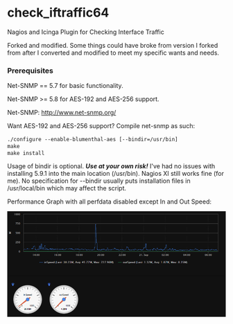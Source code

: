 # check_iftraffic64
Nagios and Icinga Plugin for Checking Interface Traffic

Forked and modified.  Some things could have broke from version I forked from after I converted and modified to meet my specific wants and needs.

### Prerequisites

Net-SNMP == 5.7 for basic functionality.

Net-SNMP >= 5.8 for AES-192 and AES-256 support.

Net-SNMP: http://www.net-snmp.org/

Want AES-192 and AES-256 support?  Compile net-snmp as such:

```
./configure --enable-blumenthal-aes [--bindir=/usr/bin]
make
make install
```

Usage of bindir is optional.  **_Use at your own risk!_**  I've had no issues with installing 5.9.1 into the main location (/usr/bin).  Nagios XI still works fine (for me).  No specification for --bindir usually puts installation files in /usr/local/bin which may affect the script.


Performance Graph with all perfdata disabled except In and Out Speed:

![](img/TrafficSpeedGraph.png)
